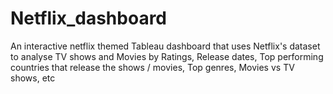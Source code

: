 # Netflix_dashboard
An interactive netflix themed Tableau dashboard that uses Netflix's dataset to analyse TV shows and Movies by Ratings, Release dates, Top performing countries that release the shows / movies, Top genres, Movies vs TV shows, etc
